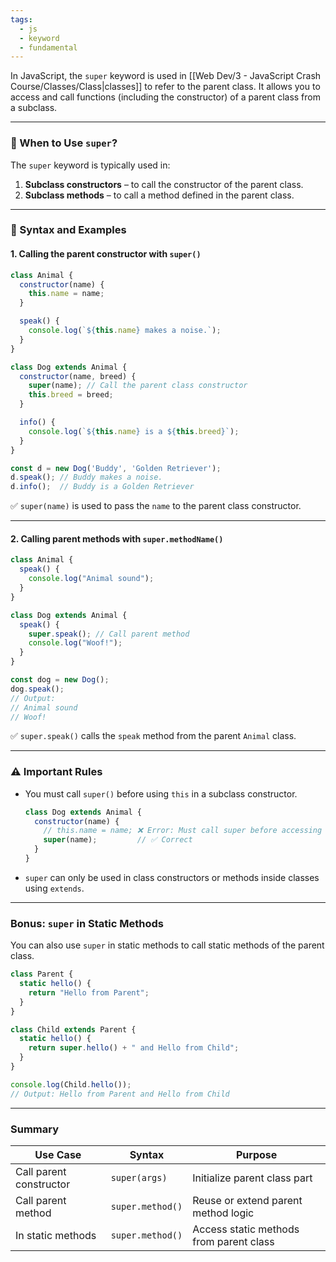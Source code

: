 ```yaml
---
tags:
  - js
  - keyword
  - fundamental
---
```


In JavaScript, the `super` keyword is used in [[Web Dev/3 - JavaScript Crash Course/Classes/Class|classes]] to refer to the parent class. It allows you to access and call functions (including the constructor) of a parent class from a subclass.

---

### 📌 When to Use `super`?

The `super` keyword is typically used in:

1. **Subclass constructors** – to call the constructor of the parent class.
2. **Subclass methods** – to call a method defined in the parent class.

---

### 🧱 Syntax and Examples

#### 1. Calling the parent constructor with `super()`

```javascript
class Animal {
  constructor(name) {
    this.name = name;
  }

  speak() {
    console.log(`${this.name} makes a noise.`);
  }
}

class Dog extends Animal {
  constructor(name, breed) {
    super(name); // Call the parent class constructor
    this.breed = breed;
  }

  info() {
    console.log(`${this.name} is a ${this.breed}`);
  }
}

const d = new Dog('Buddy', 'Golden Retriever');
d.speak(); // Buddy makes a noise.
d.info();  // Buddy is a Golden Retriever
```

✅ `super(name)` is used to pass the `name` to the parent class constructor.

---

#### 2. Calling parent methods with `super.methodName()`

```javascript
class Animal {
  speak() {
    console.log("Animal sound");
  }
}

class Dog extends Animal {
  speak() {
    super.speak(); // Call parent method
    console.log("Woof!");
  }
}

const dog = new Dog();
dog.speak();
// Output:
// Animal sound
// Woof!
```

✅ `super.speak()` calls the `speak` method from the parent `Animal` class.

---

### ⚠️ Important Rules

- You must call `super()` before using `this` in a subclass constructor.
  
  ```javascript
  class Dog extends Animal {
    constructor(name) {
      // this.name = name; ❌ Error: Must call super before accessing 'this'
      super(name);         // ✅ Correct
    }
  }
  ```

- `super` can only be used in class constructors or methods inside classes using `extends`.

---

### Bonus: `super` in Static Methods

You can also use `super` in static methods to call static methods of the parent class.

```javascript
class Parent {
  static hello() {
    return "Hello from Parent";
  }
}

class Child extends Parent {
  static hello() {
    return super.hello() + " and Hello from Child";
  }
}

console.log(Child.hello()); 
// Output: Hello from Parent and Hello from Child
```

---

### Summary

| Use Case             | Syntax              | Purpose                                 |
|----------------------|---------------------|------------------------------------------|
| Call parent constructor | `super(args)`       | Initialize parent class part             |
| Call parent method   | `super.method()`    | Reuse or extend parent method logic      |
| In static methods    | `super.method()`    | Access static methods from parent class  |
